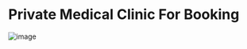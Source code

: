 # Private Medical Clinic For Booking
![image](https://github.com/DuyThong28/Private-Medical-Clinic-For-Patient/assets/116278919/caa6112b-4dea-4c70-9edf-2463b0cdb68e)




